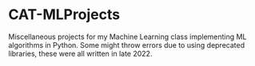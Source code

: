 # CAT-MLProjects

Miscellaneous projects for my Machine Learning class implementing ML algorithms in Python. 
Some might throw errors due to using deprecated libraries, these were all written in late 2022.
